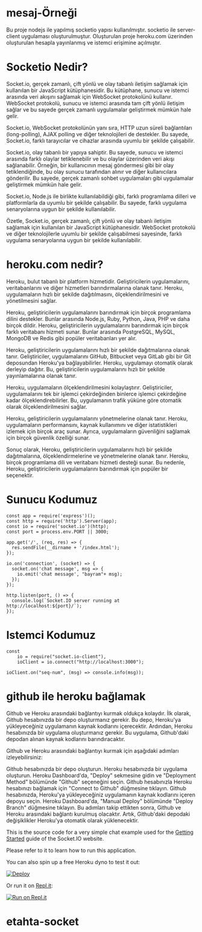 # mesaj-Örneği
Bu proje nodejs ile yapılmış socketio yapısı kullanılmıştır.
socketio ile server-client uygulaması oluşturulmuştur. 
Oluşturulan proje heroku.com üzerinden oluşturulan hesapla yayınlanmış ve istemci erişimine açılmıştır.

# Socketio Nedir?
Socket.io, gerçek zamanlı, çift yönlü ve olay tabanlı iletişim sağlamak için kullanılan bir JavaScript kütüphanesidir. Bu kütüphane, sunucu ve istemci arasında veri akışını sağlamak için WebSocket protokolünü kullanır. WebSocket protokolü, sunucu ve istemci arasında tam çift yönlü iletişim sağlar ve bu sayede gerçek zamanlı uygulamalar geliştirmek mümkün hale gelir.

Socket.io, WebSocket protokolünün yanı sıra, HTTP uzun süreli bağlantıları (long-polling), AJAX polling ve diğer teknolojileri de destekler. Bu sayede, Socket.io, farklı tarayıcılar ve cihazlar arasında uyumlu bir şekilde çalışabilir.

Socket.io, olay tabanlı bir yapıya sahiptir. Bu sayede, sunucu ve istemci arasında farklı olaylar tetiklenebilir ve bu olaylar üzerinden veri akışı sağlanabilir. Örneğin, bir kullanıcının mesaj göndermesi gibi bir olay tetiklendiğinde, bu olay sunucu tarafından alınır ve diğer kullanıcılara gönderilir. Bu sayede, gerçek zamanlı sohbet uygulamaları gibi uygulamalar geliştirmek mümkün hale gelir.

Socket.io, Node.js ile birlikte kullanılabildiği gibi, farklı programlama dilleri ve platformlarla da uyumlu bir şekilde çalışabilir. Bu sayede, farklı uygulama senaryolarına uygun bir şekilde kullanılabilir.

Özetle, Socket.io, gerçek zamanlı, çift yönlü ve olay tabanlı iletişim sağlamak için kullanılan bir JavaScript kütüphanesidir. WebSocket protokolü ve diğer teknolojilerle uyumlu bir şekilde çalışabilmesi sayesinde, farklı uygulama senaryolarına uygun bir şekilde kullanılabilir.

# heroku.com nedir?
Heroku, bulut tabanlı bir platform hizmetidir. Geliştiricilerin uygulamalarını, veritabanlarını ve diğer hizmetleri barındırmalarına olanak tanır. Heroku, uygulamaların hızlı bir şekilde dağıtılmasını, ölçeklendirilmesini ve yönetilmesini sağlar.

Heroku, geliştiricilerin uygulamalarını barındırmak için birçok programlama dilini destekler. Bunlar arasında Node.js, Ruby, Python, Java, PHP ve daha birçok dildir. Heroku, geliştiricilerin uygulamalarını barındırmak için birçok farklı veritabanı hizmeti sunar. Bunlar arasında PostgreSQL, MySQL, MongoDB ve Redis gibi popüler veritabanları yer alır.

Heroku, geliştiricilerin uygulamalarını hızlı bir şekilde dağıtmalarına olanak tanır. Geliştiriciler, uygulamalarını GitHub, Bitbucket veya GitLab gibi bir Git deposundan Heroku'ya bağlayabilirler. Heroku, uygulamayı otomatik olarak derleyip dağıtır. Bu, geliştiricilerin uygulamalarını hızlı bir şekilde yayınlamalarına olanak tanır.

Heroku, uygulamaların ölçeklendirilmesini kolaylaştırır. Geliştiriciler, uygulamalarını tek bir işlemci çekirdeğinden binlerce işlemci çekirdeğine kadar ölçeklendirebilirler. Bu, uygulamanın trafik yüküne göre otomatik olarak ölçeklendirilmesini sağlar.

Heroku, geliştiricilerin uygulamalarını yönetmelerine olanak tanır. Heroku, uygulamaların performansını, kaynak kullanımını ve diğer istatistikleri izlemek için birçok araç sunar. Ayrıca, uygulamaların güvenliğini sağlamak için birçok güvenlik özelliği sunar.

Sonuç olarak, Heroku, geliştiricilerin uygulamalarını hızlı bir şekilde dağıtmalarına, ölçeklendirmelerine ve yönetmelerine olanak tanır. Heroku, birçok programlama dili ve veritabanı hizmeti desteği sunar. Bu nedenle, Heroku, geliştiricilerin uygulamalarını barındırmak için popüler bir seçenektir.


# Sunucu Kodumuz
````
const app = require('express')();
const http = require('http').Server(app);
const io = require('socket.io')(http);
const port = process.env.PORT || 3000;

app.get('/', (req, res) => {
  res.sendFile(__dirname + '/index.html');
});

io.on('connection', (socket) => {
  socket.on('chat message', msg => {
    io.emit('chat message', "bayram"+ msg);
  });
});

http.listen(port, () => {
  console.log(`Socket.IO server running at http://localhost:${port}/`);
});
````

# Istemci Kodumuz
````
const
    io = require("socket.io-client"),
    ioClient = io.connect("http://localhost:3000");

ioClient.on("seq-num", (msg) => console.info(msg));
````

# github ile heroku bağlamak
Github ve Heroku arasındaki bağlantıyı kurmak oldukça kolaydır. İlk olarak, Github hesabınızda bir depo oluşturmanız gerekir. Bu depo, Heroku'ya yükleyeceğiniz uygulamanın kaynak kodlarını içerecektir. Ardından, Heroku hesabınızda bir uygulama oluşturmanız gerekir. Bu uygulama, Github'daki depodan alınan kaynak kodlarını barındıracaktır.

Github ve Heroku arasındaki bağlantıyı kurmak için aşağıdaki adımları izleyebilirsiniz:

Github hesabınızda bir depo oluşturun.
Heroku hesabınızda bir uygulama oluşturun.
Heroku Dashboard'da, "Deploy" sekmesine gidin ve "Deployment Method" bölümünde "Github" seçeneğini seçin.
Github hesabınızla Heroku hesabınızı bağlamak için "Connect to Github" düğmesine tıklayın.
Github hesabınızda, Heroku'ya yükleyeceğiniz uygulamanın kaynak kodlarını içeren depoyu seçin.
Heroku Dashboard'da, "Manual Deploy" bölümünde "Deploy Branch" düğmesine tıklayın.
Bu adımları takip ettikten sonra, Github ve Heroku arasındaki bağlantı kurulmuş olacaktır. Artık, Github'daki depodaki değişiklikler Heroku'ya otomatik olarak yüklenecektir.


This is the source code for a very simple chat example used for
the [Getting Started](http://socket.io/get-started/chat/) guide
of the Socket.IO website.

Please refer to it to learn how to run this application.

You can also spin up a free Heroku dyno to test it out:

[![Deploy](https://www.herokucdn.com/deploy/button.png)](https://heroku.com/deploy?template=https://github.com/socketio/chat-example)

Or run it on [Repl.it](https://repl.it/):

[![Run on Repl.it](https://repl.it/badge/github/socketio/chat-example)](https://repl.it/github/socketio/chat-example)
# etahta-socket
